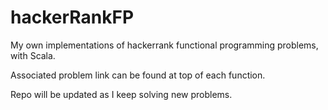 # hackerRankFP
My own implementations of hackerrank functional programming problems, with Scala.

Associated problem link can be found at top of each function.

Repo will be updated as I keep solving new problems.
